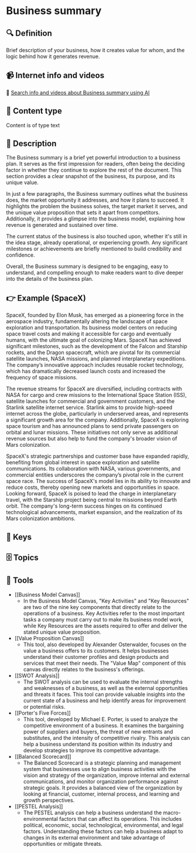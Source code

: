 
# Business summary


## 🔍 Definition
Brief description of your business, how it creates value for whom, and the logic behind how it generates revenue.


## 📹 Internet info and videos
🤖 [Search info and videos about Business summary using AI](https://www.perplexity.ai/search?q=videos+about+Business+summary:+A+business+is+an+organization+or+entity+that+provides+goods+or+services+in+exchange+for+profit+or+revenue.
)

## 📰 Content type 
Content is of type text

## 📖 Description
The Business summary is a brief yet powerful introduction to a business plan. It serves as the first impression for readers, often being the deciding factor in whether they continue to explore the rest of the document. This section provides a clear snapshot of the business, its purpose, and its unique value.

In just a few paragraphs, the Business summary outlines what the business does, the market opportunity it addresses, and how it plans to succeed. It highlights the problem the business solves, the target market it serves, and the unique value proposition that sets it apart from competitors. Additionally, it provides a glimpse into the business model, explaining how revenue is generated and sustained over time.

The current status of the business is also touched upon, whether it's still in the idea stage, already operational, or experiencing growth. Any significant milestones or achievements are briefly mentioned to build credibility and confidence.

Overall, the Business summary is designed to be engaging, easy to understand, and compelling enough to make readers want to dive deeper into the details of the business plan.


## 👉 Example (SpaceX)

SpaceX, founded by Elon Musk, has emerged as a pioneering force in the aerospace industry, fundamentally altering the landscape of space exploration and transportation. Its business model centers on reducing space travel costs and making it accessible for cargo and eventually humans, with the ultimate goal of colonizing Mars. SpaceX has achieved significant milestones, such as the development of the Falcon and Starship rockets, and the Dragon spacecraft, which are pivotal for its commercial satellite launches, NASA missions, and planned interplanetary expeditions. The company’s innovative approach includes reusable rocket technology, which has dramatically decreased launch costs and increased the frequency of space missions.

The revenue streams for SpaceX are diversified, including contracts with NASA for cargo and crew missions to the International Space Station (ISS), satellite launches for commercial and government customers, and the Starlink satellite internet service. Starlink aims to provide high-speed internet across the globe, particularly in underserved areas, and represents a significant growth area for the company. Additionally, SpaceX is exploring space tourism and has announced plans to send private passengers on orbital and lunar missions. These initiatives not only serve as additional revenue sources but also help to fund the company's broader vision of Mars colonization.

SpaceX's strategic partnerships and customer base have expanded rapidly, benefiting from global interest in space exploration and satellite communications. Its collaboration with NASA, various governments, and commercial entities underscores the company’s pivotal role in the current space race. The success of SpaceX's model lies in its ability to innovate and reduce costs, thereby opening new markets and opportunities in space. Looking forward, SpaceX is poised to lead the charge in interplanetary travel, with the Starship project being central to missions beyond Earth orbit. The company's long-term success hinges on its continued technological advancements, market expansion, and the realization of its Mars colonization ambitions.

## 🔑 Keys



## 🗄️ Topics


## 🧰 Tools
- [[Business Model Canvas]]
  - In the Business Model Canvas, "Key Activities" and "Key Resources" are two of the nine key components that directly relate to the operations of a business. Key Activities refer to the most important tasks a company must carry out to make its business model work, while Key Resources are the assets required to offer and deliver the stated unique value proposition.
- [[Value Proposition Canvas]]
  - This tool, also developed by Alexander Osterwalder, focuses on the value a business offers to its customers. It helps businesses understand their customer profiles and design products and services that meet their needs. The "Value Map" component of this canvas directly relates to the business's offerings.
- [[SWOT Analysis]]
  - The SWOT analysis can be used to evaluate the internal strengths and weaknesses of a business, as well as the external opportunities and threats it faces. This tool can provide valuable insights into the current state of a business and help identify areas for improvement or potential risks.
- [[Porter's Five Forces]]
  - This tool, developed by Michael E. Porter, is used to analyze the competitive environment of a business. It examines the bargaining power of suppliers and buyers, the threat of new entrants and substitutes, and the intensity of competitive rivalry. This analysis can help a business understand its position within its industry and develop strategies to improve its competitive advantage.
- [[Balanced Scorecard]]
  - The Balanced Scorecard is a strategic planning and management system that businesses use to align business activities with the vision and strategy of the organization, improve internal and external communications, and monitor organization performance against strategic goals. It provides a balanced view of the organization by looking at financial, customer, internal process, and learning and growth perspectives.
- [[PESTEL Analysis]]
  - The PESTEL analysis can help a business understand the macro-environmental factors that can affect its operations. This includes political, economic, social, technological, environmental, and legal factors. Understanding these factors can help a business adapt to changes in its external environment and take advantage of opportunities or mitigate threats.
